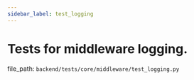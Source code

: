 ```yaml
---
sidebar_label: test_logging
---
```


# Tests for middleware logging.

  file_path: `backend/tests/core/middleware/test_logging.py`
